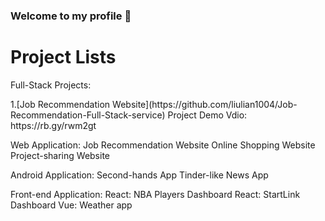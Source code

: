### Welcome to my profile 👋

<!--
**liulian1004/liulian1004** is a ✨ _special_ ✨ repository because its `README.md` (this file) appears on your GitHub profile.

Here are some ideas to get you started:

- 🔭 I’m currently working on ...
- 🌱 I’m currently learning ...
- 👯 I’m looking to collaborate on ...
- 🤔 I’m looking for help with ...
- 💬 Ask me about ...
- 📫 How to reach me: ...
- 😄 Pronouns: ...
- ⚡ Fun fact: ...
-->
<h1>Project Lists</h1>
    <p> Full-Stack Projects:</p>
    1.[Job Recommendation Website](https://github.com/liulian1004/Job-Recommendation-Full-Stack-service)
Project Demo Vdio:
https://rb.gy/rwm2gt

Web Application:
Job Recommendation Website
Online Shopping Website
Project-sharing Website

Android Application:
Second-hands App
Tinder-like News App

Front-end Application:
React: NBA Players Dashboard
React: StartLink Dashboard
Vue: Weather app
